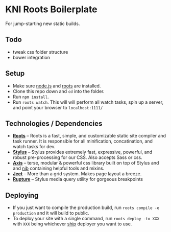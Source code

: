 # KNI Roots Boilerplate
For jump-starting new static builds.

## Todo
- tweak css folder structure
- bower integration

## Setup
- Make sure [node.js](http://nodejs.org) and [roots](http://roots.cx/articles/getting-started) are installed.
- Clone this repo down and `cd` into the folder.
- Run `npm install`.
- Run `roots watch`. This will will perform all watch tasks, spin up a server, and point your browser to `localhost:1111/`

## Technologies / Dependencies
- **[Roots](http://roots.cx)** – Roots is a fast, simple, and customizable static site compiler and task runner. It is responsible for all minification, concatination, and watch tasks for dev.
- **[Stylus](http://learnboost.github.io/stylus/)** – Stylus provides extremely fast, expressive, powerful, and robust pre-processing for our CSS. Also accepts Sass or css.
- **[Axis](http://axis.netlify.com)** – terse, modular & powerful css library built on top of Stylus and and [nib](http://visionmedia.github.io/nib/) containing helpful tools and mixins.
- **[Jeet](http://jeet.gs/)** – More than a grid system. Makes page layout a breeze.
- **[Rupture](http://jenius.github.io/rupture/)** – Stylus media query utility for gorgeous breakpoints

## Deploying
- If you just want to compile the production build, run `roots compile -e production` and it will build to public.
- To deploy your site with a single command, run `roots deploy -to XXX` with `XXX` being whichever [ship](https://github.com/carrot/ship#usage) deployer you want to use.
